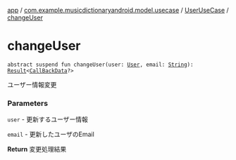 [app](../../index.md) / [com.example.musicdictionaryandroid.model.usecase](../index.md) / [UserUseCase](index.md) / [changeUser](./change-user.md)

# changeUser

`abstract suspend fun changeUser(user: `[`User`](../../com.example.musicdictionaryandroid.model.entity/-user/index.md)`, email: `[`String`](https://kotlinlang.org/api/latest/jvm/stdlib/kotlin/-string/index.html)`): `[`Result`](../../com.example.musicdictionaryandroid.model.util/-result/index.md)`<`[`CallBackData`](../../com.example.musicdictionaryandroid.model.entity/-call-back-data/index.md)`?>`

ユーザー情報変更

### Parameters

`user` - 更新するユーザー情報

`email` - 更新したユーザのEmail

**Return**
変更処理結果

